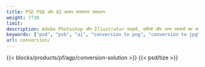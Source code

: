 ```yaml
---
title: PSD PSB और AI प्रारूप रूपांतरण समाधान
weight: 7730
limit: 
description: Adobe Photoshop और Illustrator फ़ाइलों, छवियों और अन्य स्वरूपों का रूपांतरण
keywords: ["psd", "psb", "ai", "conversion to png", "conversion to jpg", "conversion to pdf", "convert to gif", "convert to bmp", "convert to tiff"]
url: conversion/
---
```


{{< blocks/products/pf/agp/conversion-solution >}} 
{{< psd/tize >}}
